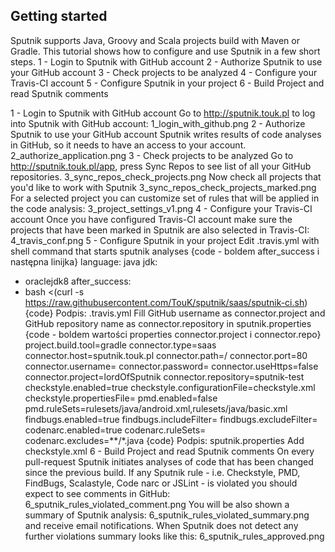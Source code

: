## Getting started ##

Sputnik supports Java, Groovy and Scala projects build with Maven or Gradle.
This tutorial shows how to configure and use Sputnik in a few short steps.
1 - Login to Sputnik with GitHub account
2 - Authorize Sputnik to use your GitHub account
3 - Check projects to be analyzed
4 - Configure your Travis-CI account
5 - Configure Sputnik in your project
6 - Build Project and read Sputnik comments

1 - Login to Sputnik with GitHub account
Go to http://sputnik.touk.pl to log into Sputnik with GitHub account:
1_login_with_github.png
2 - Authorize Sputnik to use your GitHub account
Sputnik writes results of code analyses in GitHub, so it needs to have an access to your account.
2_authorize_application.png
3 - Check projects to be analyzed
Go to http://sputnik.touk.pl/app, press Sync Repos to see list of all your GitHub repositories.
3_sync_repos_check_projects.png
Now check all projects that you'd like to work with Sputnik
3_sync_repos_check_projects_marked.png
For a selected project you can customize set of rules that will be applied in the code analysis:
3_project_settings_v1.png
4 - Configure your Travis-CI account
Once you have configured Travis-CI account make sure the projects that have been marked in Sputnik are also selected in Travis-CI:
4_travis_conf.png
5 - Configure Sputnik in your project
Edit .travis.yml with shell command that starts sputnik analyses
{code - boldem after_success i następna linijka}
language: java
jdk:
- oraclejdk8
after_success:
- bash <(curl -s https://raw.githubusercontent.com/TouK/sputnik/saas/sputnik-ci.sh)
{code}
Podpis: .travis.yml
Fill GitHub username as connector.project and GitHub repository name as connector.repository in sputnik.properties
{code - boldem wartości properties connector.project i connector.repo}
project.build.tool=gradle
connector.type=saas
connector.host=sputnik.touk.pl
connector.path=/
connector.port=80
connector.username=
connector.password=
connector.useHttps=false
connector.project=lordOfSputnik
connector.repository=sputnik-test
checkstyle.enabled=true
checkstyle.configurationFile=checkstyle.xml
checkstyle.propertiesFile=
pmd.enabled=false
pmd.ruleSets=rulesets/java/android.xml,rulesets/java/basic.xml
findbugs.enabled=true
findbugs.includeFilter=
findbugs.excludeFilter=
codenarc.enabled=true
codenarc.ruleSets=
codenarc.excludes=**/*.java
{code}
Podpis: sputnik.properties
Add checkstyle.xml
6 - Build Project and read Sputnik comments
On every pull-request Sputnik initiates analyses of code that has been changed since the previous build.
If any Sputnik rule - i.e. Checkstyle, PMD, FindBugs, Scalastyle, Code narc or JSLint - is violated you should expect to see comments in GitHub:
6_sputnik_rules_violated_comment.png
You will be also shown a summary of Sputnik analysis:
6_sputnik_rules_violated_summary.png
and receive email notifications.
When Sputnik does not detect any further violations summary looks like this:
6_sputnik_rules_approved.png
